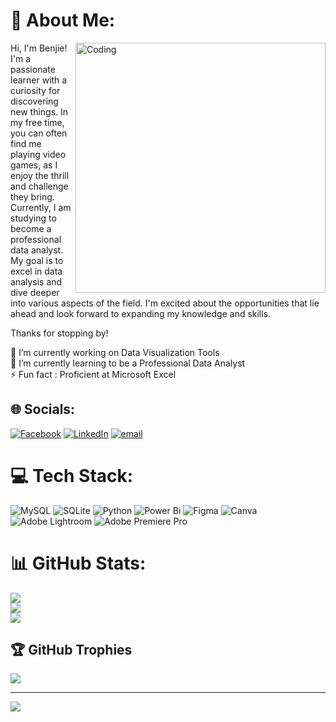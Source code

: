 # 💫 About Me:
<img align="right" alt="Coding" width="400" src="https://cdna.artstation.com/p/assets/images/images/025/965/386/original/lennart-butz-idea5anim4.gif?1587480606">

Hi, I'm Benjie! I'm a passionate learner with a curiosity for discovering new things. In my free time, you can often find me playing video games, as I enjoy the thrill and challenge they bring.
Currently, I am studying to become a professional data analyst. My goal is to excel in data analysis and dive deeper into various aspects of the field. I'm excited about the opportunities that lie ahead and look forward to expanding my knowledge and skills.

Thanks for stopping by!

🔭 I’m currently working on Data Visualization Tools<br>🌱 I’m currently learning to be a Professional Data Analyst<br>⚡ Fun fact : Proficient at Microsoft Excel





## 🌐 Socials:
[![Facebook](https://img.shields.io/badge/Facebook-%231877F2.svg?logo=Facebook&logoColor=white)](https://facebook.com/BenjieBaldado) [![LinkedIn](https://img.shields.io/badge/LinkedIn-%230077B5.svg?logo=linkedin&logoColor=white)](https://linkedin.com/in/BenjieBaldado) [![email](https://img.shields.io/badge/Email-D14836?logo=gmail&logoColor=white)](mailto:baldadobenjie04@gmail.com) 

# 💻 Tech Stack:
![MySQL](https://img.shields.io/badge/mysql-4479A1.svg?style=for-the-badge&logo=mysql&logoColor=white) ![SQLite](https://img.shields.io/badge/sqlite-%2307405e.svg?style=for-the-badge&logo=sqlite&logoColor=white) ![Python](https://img.shields.io/badge/python-3670A0?style=for-the-badge&logo=python&logoColor=ffdd54) ![Power Bi](https://img.shields.io/badge/power_bi-F2C811?style=for-the-badge&logo=powerbi&logoColor=black) ![Figma](https://img.shields.io/badge/figma-%23F24E1E.svg?style=for-the-badge&logo=figma&logoColor=white) ![Canva](https://img.shields.io/badge/Canva-%2300C4CC.svg?style=for-the-badge&logo=Canva&logoColor=white) ![Adobe Lightroom](https://img.shields.io/badge/Adobe%20Lightroom-31A8FF.svg?style=for-the-badge&logo=Adobe%20Lightroom&logoColor=white) ![Adobe Premiere Pro](https://img.shields.io/badge/Adobe%20Premiere%20Pro-9999FF.svg?style=for-the-badge&logo=Adobe%20Premiere%20Pro&logoColor=white)
# 📊 GitHub Stats:
![](https://github-readme-stats.vercel.app/api?username=Benj&theme=vue-dark&hide_border=false&include_all_commits=false&count_private=false)<br/>
![](https://nirzak-streak-stats.vercel.app/?user=Benj&theme=vue-dark&hide_border=false)<br/>
![](https://github-readme-stats.vercel.app/api/top-langs/?username=Benj&theme=vue-dark&hide_border=false&include_all_commits=false&count_private=false&layout=compact)

## 🏆 GitHub Trophies
![](https://github-profile-trophy.vercel.app/?username=Benj&theme=onedark&no-frame=false&no-bg=false&margin-w=4)

---
[![](https://visitcount.itsvg.in/api?id=Benj&icon=7&color=5)](https://visitcount.itsvg.in)

<!-- Proudly created with GPRM ( https://gprm.itsvg.in ) -->
